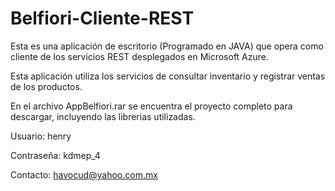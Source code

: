 # Belfiori-Cliente-REST

Esta es una aplicación de escritorio (Programado en JAVA) que opera como cliente de los servicios REST desplegados en Microsoft Azure.

Esta aplicación utiliza los servicios de consultar inventario y registrar ventas de los productos.

En el archivo AppBelfiori.rar se encuentra el proyecto completo para descargar, incluyendo las librerias utilizadas.

Usuario:        henry

Contraseña:     kdmep_4

Contacto: havocud@yahoo.com.mx
